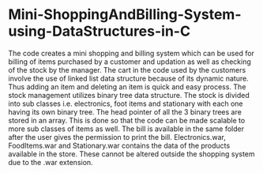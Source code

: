 # Mini-ShoppingAndBilling-System-using-DataStructures-in-C
The code creates a mini shopping and billing system which can be used for billing of items purchased by a customer and updation as well as checking of the stock by the manager.
The cart in the code used by the customers involve the use of linked list data structure because of its dynamic nature. Thus adding an item and deleting an item is quick and easy process.
The stock management utilizes binary tree data structure. The stock is divided into sub classes i.e. electronics, foot items and stationary with each one having its own binary tree. The head pointer of all the 3 binary trees are stored in an array. This is done so that the code can be made scalable to more sub classes of items as well.
The bill is available in the same folder after the user gives the permission to print the bill.
Electronics.war, FoodItems.war and Stationary.war contains the data of the products available in the store. These cannot be altered outside the shopping system due to the .war extension.
